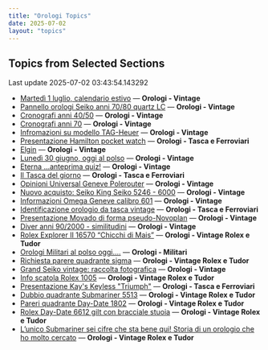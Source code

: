 ```yaml
---
title: "Orologi Topics"
date: 2025-07-02
layout: "topics"
---
```


## Topics from Selected Sections

Last update 2025-07-02 03:43:54.143292

- [Martedì 1 luglio, calendario estivo](https://orologi.forumfree.it/?t=80742662) — **Orologi - Vintage**
- [Pannello orologi Seiko anni 70/80 quartz LC](https://orologi.forumfree.it/?t=80740844) — **Orologi - Vintage**
- [Cronografi anni 40/50](https://orologi.forumfree.it/?t=80740948) — **Orologi - Vintage**
- [Cronografi anni 70](https://orologi.forumfree.it/?t=78312852) — **Orologi - Vintage**
- [Infromazioni su modello TAG-Heuer](https://orologi.forumfree.it/?t=80739893) — **Orologi - Vintage**
- [Presentazione Hamilton pocket watch](https://orologi.forumfree.it/?t=80737325) — **Orologi - Tasca e Ferroviari**
- [Elgin](https://orologi.forumfree.it/?t=80741053) — **Orologi - Vintage**
- [Lunedì 30 giugno, oggi al polso](https://orologi.forumfree.it/?t=80740175) — **Orologi - Vintage**
- [Eterna ...anteprima quiz!](https://orologi.forumfree.it/?t=80660771) — **Orologi - Vintage**
- [Il Tasca del giorno](https://orologi.forumfree.it/?t=80702163) — **Orologi - Tasca e Ferroviari**
- [Opinioni Universal Geneve Polerouter](https://orologi.forumfree.it/?t=80739736) — **Orologi - Vintage**
- [Nuovo acquisto: Seiko King Seiko 5246 - 6000](https://orologi.forumfree.it/?t=80743287) — **Orologi - Vintage**
- [Informazioni Omega Geneve calibro 601](https://orologi.forumfree.it/?t=80741162) — **Orologi - Vintage**
- [Identificazione orologio da tasca vintage](https://orologi.forumfree.it/?t=80740995) — **Orologi - Tasca e Ferroviari**
- [Presentazione Movado di forma pseudo-Novoplan](https://orologi.forumfree.it/?t=80746409) — **Orologi - Vintage**
- [Diver anni 90/2000 - similitudini](https://orologi.forumfree.it/?t=80743299) — **Orologi - Vintage**
- [Rolex Explorer II 16570 “Chicchi di Mais”](https://orologi.forumfree.it/?t=80730576) — **Orologi - Vintage Rolex e Tudor**
- [Orologi Militari al polso oggi….](https://orologi.forumfree.it/?t=80440118) — **Orologi - Militari**
- [Richiesta parere quadrante sigma](https://orologi.forumfree.it/?t=80741429) — **Orologi - Vintage Rolex e Tudor**
- [Grand Seiko vintage: raccolta fotografica](https://orologi.forumfree.it/?t=80435129) — **Orologi - Vintage**
- [Info scatola Rolex 1005](https://orologi.forumfree.it/?t=80741151) — **Orologi - Vintage Rolex e Tudor**
- [Presentazione Kay's Keyless "Triumph"](https://orologi.forumfree.it/?t=80739994) — **Orologi - Tasca e Ferroviari**
- [Dubbio quadrante Submariner 5513](https://orologi.forumfree.it/?t=80739615) — **Orologi - Vintage Rolex e Tudor**
- [Pareri quadrante Day-Date 1802](https://orologi.forumfree.it/?t=80743457) — **Orologi - Vintage Rolex e Tudor**
- [Rolex Day-Date 6612 gilt con bracciale stuoia](https://orologi.forumfree.it/?t=80717292) — **Orologi - Vintage Rolex e Tudor**
- [L’unico Submariner sei cifre che sta bene qui! Storia di un orologio che ho molto cercato](https://orologi.forumfree.it/?t=80726420) — **Orologi - Vintage Rolex e Tudor**
